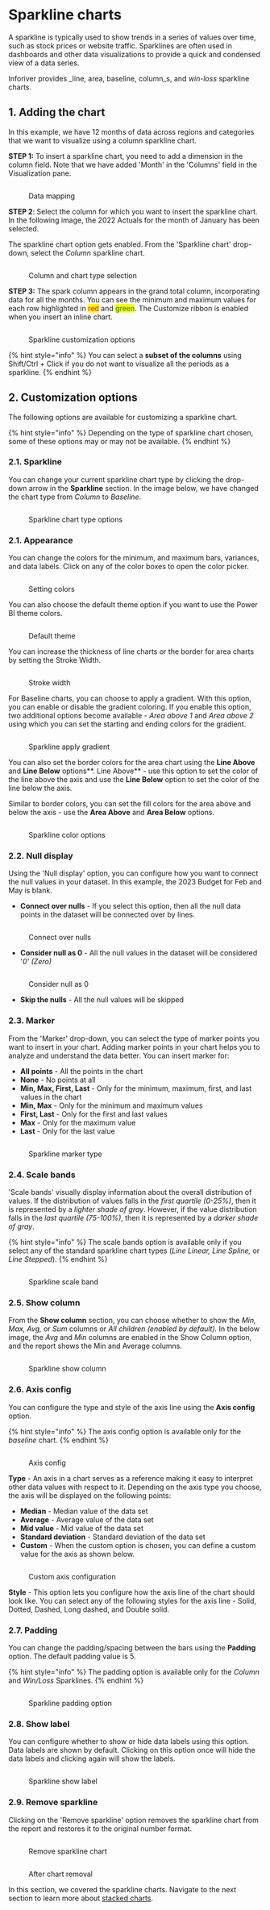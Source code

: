# Sparkline charts

A sparkline is typically used to show trends in a series of values over time, such as stock prices or website traffic. Sparklines are often used in dashboards and other data visualizations to provide a quick and condensed view of a data series.

Inforiver provides _line, area, baseline, column_s, and _win-loss_ sparkline charts.

## 1. Adding the chart

In this example, we have 12 months of data across regions and categories that we want to visualize using a column sparkline chart.

**STEP 1:**  To insert a sparkline chart, you need to add a dimension in the column field. Note that we have added 'Month' in the 'Columns' field in the Visualization pane.&#x20;

<figure><img src="../../.gitbook/assets/sparkline-select.png" alt=""><figcaption><p>Data mapping</p></figcaption></figure>

**STEP 2**:  Select the column for which you want to insert the sparkline chart. In the following image, the 2022 Actuals for the month of January has been selected.&#x20;

The sparkline chart option gets enabled. From the 'Sparkline chart' drop-down, select the _Column_ sparkline chart.&#x20;

<figure><img src="../../.gitbook/assets/sparkline-column-chart-type-selection.png" alt=""><figcaption><p>Column and chart type selection</p></figcaption></figure>

**STEP 3:** The spark column appears in the grand total column, incorporating data for all the months. You can see the minimum and maximum values for each row highlighted in <mark style="color:red;">red</mark> and <mark style="color:green;">green</mark>. The Customize ribbon is enabled when you insert an inline chart.

<figure><img src="../../.gitbook/assets/sparkline-cistomization-option.png" alt=""><figcaption><p>Sparkline customization options</p></figcaption></figure>

{% hint style="info" %}
You can select a **subset of the columns** using Shift/Ctrl + Click if you do not want to visualize all the periods as a sparkline.
{% endhint %}

## 2. Customization options

The following options are available for customizing a sparkline chart.

{% hint style="info" %}
Depending on the type of sparkline chart chosen, some of these options may or may not be available.
{% endhint %}

### **2.1. Sparkline**&#x20;

You can change your current sparkline chart type by clicking the drop-down arrow in the **Sparkline** section. In the image below, we have changed the chart type from _Column_ to _Baseline_.

<figure><img src="../../.gitbook/assets/sparkline-chart-type (1).png" alt=""><figcaption><p>Sparkline chart type options</p></figcaption></figure>

### **2.1. Appearance**

You can change the colors for the minimum, and maximum bars, variances, and data labels. Click on any of the color boxes to open the color picker.

<figure><img src="../../.gitbook/assets/image (838).png" alt=""><figcaption><p>Setting colors</p></figcaption></figure>

You can also choose the default theme option if you want to use the Power BI theme colors.

<figure><img src="../../.gitbook/assets/image (839).png" alt=""><figcaption><p>Default theme</p></figcaption></figure>

You can increase the thickness of line charts or the border for area charts by setting the Stroke Width.&#x20;

<figure><img src="../../.gitbook/assets/image (840).png" alt=""><figcaption><p>Stroke width</p></figcaption></figure>

For Baseline charts, you can choose to apply a gradient. With this option, you can enable or disable the gradient coloring. If you enable this option, two additional options become available - _Area above 1_ and _Area above 2_ using which you can set the starting and ending colors for the gradient.&#x20;

<figure><img src="../../.gitbook/assets/sparkline-gradient.png" alt=""><figcaption><p>Sparkline apply gradient</p></figcaption></figure>

You can also set the border colors for the area chart using the **Line Above** and **Line Below** options**. Line Above** - use this option to set the color of the line above the axis and use the **Line Below** option to set the color of the line below the axis.

Similar to border colors, you can set the fill colors for the area above and below the axis - use the **Area Above** and **Area Below** options.

<figure><img src="../../.gitbook/assets/sparkline-color-options.png" alt=""><figcaption><p>Sparkline color options</p></figcaption></figure>

### **2.2. Null display**&#x20;

Using the 'Null display' option, you can configure how you want to connect the null values in your dataset. In this example, the 2023 Budget for Feb and May is blank.&#x20;

* **Connect over nulls** - If you select this option, then all the null data points in the dataset will be connected over by lines.&#x20;

<figure><img src="../../.gitbook/assets/Connect over null.png" alt=""><figcaption><p>Connect over nulls</p></figcaption></figure>

* **Consider null as 0** - All the null values in the dataset will be considered '_0' (Zero)_

<figure><img src="../../.gitbook/assets/Consider null as 0.png" alt=""><figcaption><p>Consider null as 0</p></figcaption></figure>

* **Skip the nulls** - All the null values will be skipped

### **2.3. Marker**&#x20;

From the 'Marker' drop-down, you can select the type of marker points you want to insert in your chart. Adding marker points in your chart helps you to analyze and understand the data better. You can insert marker for:

* **All points** - All the points in the chart
* **None** - No points at all
* **Min, Max, First, Last** - Only for the minimum, maximum, first, and last values in the chart
* **Min, Max** - Only for the minimum and maximum values
* **First, Last** - Only for the first and last values
* **Max** - Only for the maximum value
* **Last** - Only for the last value

<figure><img src="../../.gitbook/assets/sparkline-marker-type.png" alt=""><figcaption><p>Sparkline marker type</p></figcaption></figure>

### **2.4. Scale bands**&#x20;

'Scale bands' visually display information about the overall distribution of values. If the distribution of values falls in the _first quartile (0-25%)_, then it is represented by a _lighter shade of gray_. However, if the value distribution falls in the _last quartile (75-100%)_, then it is represented by a _darker shade of gray_.&#x20;

{% hint style="info" %}
The scale bands option is available only if you select any of the standard sparkline chart types (_Line Linear, Line Spline,_ or _Line Stepped_).
{% endhint %}

<figure><img src="../../.gitbook/assets/sparkline-scale-band (1).png" alt=""><figcaption><p>Sparkline scale band</p></figcaption></figure>

### **2.5. Show column**&#x20;

From the **Show column** section, you can choose whether to show the _Min, Max, Avg,_ or _Sum_ columns or _All children (enabled by default)._ In the below image, the _Avg_ and _Min_ columns are enabled in the Show Column option, and the report shows the Min and Average columns.

<figure><img src="../../.gitbook/assets/sparkline-show-column (1).png" alt=""><figcaption><p>Sparkline show column</p></figcaption></figure>

### **2.6. Axis config**&#x20;

You can configure the type and style of the axis line using the **Axis config** option.

{% hint style="info" %}
The axis config option is available only for the _baseline_ chart.
{% endhint %}

<figure><img src="../../.gitbook/assets/sparkline-axis-config (1).png" alt=""><figcaption><p>Axis config</p></figcaption></figure>

**Type** - An axis in a chart serves as a reference making it easy to interpret other data values with respect to it. Depending on the axis type you choose, the axis will be displayed on the following points:

* **Median** - Median value of the data set
* **Average** - Average value of the data set
* **Mid value** - Mid value of the data set
* **Standard deviation** - Standard deviation of the data set
* **Custom** - When the custom option is chosen, you can define a custom value for the axis as shown below.

<figure><img src="../../.gitbook/assets/Custom axis.png" alt=""><figcaption><p>Custom axis configuration</p></figcaption></figure>

**Style** - This option lets you configure how the axis line of the chart should look like. You can select any of the following styles for the axis line - Solid, Dotted, Dashed, Long dashed, and Double solid.

### **2.7. Padding**&#x20;

You can change the padding/spacing between the bars using the **Padding** option. The default padding value is 5.

{% hint style="info" %}
The padding option is available only for the _Column_ and _Win/Loss_ Sparklines.
{% endhint %}

<figure><img src="../../.gitbook/assets/sparkline-padding.png" alt=""><figcaption><p>Sparkline padding option</p></figcaption></figure>

### 2.8. Show label&#x20;

You can configure whether to show or hide data labels using this option. Data labels are shown by default. Clicking on this option once will hide the data labels and clicking again will show the labels.

<figure><img src="../../.gitbook/assets/sparkline-show-llabel.png" alt=""><figcaption><p>Sparkline show label</p></figcaption></figure>

### **2.9. Remove sparkline**&#x20;

Clicking on the 'Remove sparkline' option removes the sparkline chart from the report and restores it to the original number format.

<figure><img src="../../.gitbook/assets/remove-sparkline (2).png" alt=""><figcaption><p>Remove sparkline chart</p></figcaption></figure>

<figure><img src="../../.gitbook/assets/remove-chart.png" alt=""><figcaption><p>After chart removal</p></figcaption></figure>

In this section, we covered the sparkline charts. Navigate to the next section to learn more about [stacked charts](stacked-charts.md).&#x20;
